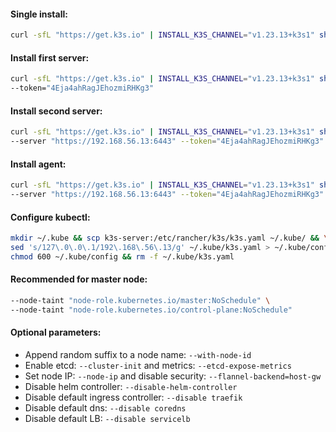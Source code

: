 #### Single install:
```bash
curl -sfL "https://get.k3s.io" | INSTALL_K3S_CHANNEL="v1.23.13+k3s1" sh -
```

#### Install first server:
```bash
curl -sfL "https://get.k3s.io" | INSTALL_K3S_CHANNEL="v1.23.13+k3s1" sh -s - server \
--token="4Eja4ahRagJEhozmiRHKg3"
```

#### Install second server:
```bash
curl -sfL "https://get.k3s.io" | INSTALL_K3S_CHANNEL="v1.23.13+k3s1" sh -s - server \
--server "https://192.168.56.13:6443" --token="4Eja4ahRagJEhozmiRHKg3"
```

#### Install agent:
```bash
curl -sfL "https://get.k3s.io" | INSTALL_K3S_CHANNEL="v1.23.13+k3s1" sh -s - agent \
--server "https://192.168.56.13:6443" --token="4Eja4ahRagJEhozmiRHKg3"
```

#### Configure kubectl:
```bash
mkdir ~/.kube && scp k3s-server:/etc/rancher/k3s/k3s.yaml ~/.kube/ && \
sed 's/127\.0\.0\.1/192\.168\.56\.13/g' ~/.kube/k3s.yaml > ~/.kube/config && \
chmod 600 ~/.kube/config && rm -f ~/.kube/k3s.yaml
```

#### Recommended for master node:
```bash
--node-taint "node-role.kubernetes.io/master:NoSchedule" \
--node-taint "node-role.kubernetes.io/control-plane:NoSchedule"
```

#### Optional parameters:
- Append random suffix to a node name: `--with-node-id`
- Enable etcd: `--cluster-init` and metrics: `--etcd-expose-metrics`
- Set node IP: `--node-ip` and disable security: `--flannel-backend=host-gw`
- Disable helm controller: `--disable-helm-controller`
- Disable default ingress controller: `--disable traefik`
- Disable default dns: `--disable coredns`
- Disable default LB: `--disable servicelb`
